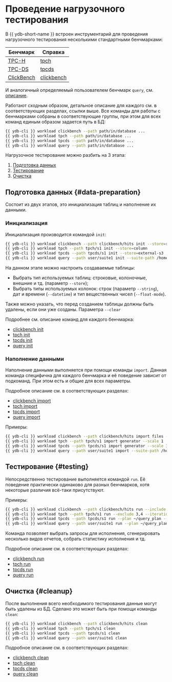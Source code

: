 # Проведение нагрузочного тестирования

В {{ ydb-short-name }} встроен инструментарий для проведения нагрузочного тестирования несколькими стандартными бенчмарками:

| Бенчмарк                             | Справка                                                  |
|--------------------------------------|----------------------------------------------------------|
| [TPC-H](https://tpc.org/tpch/)       | [tpch](../../reference/ydb-cli/workload-tpch.md)|
| [TPC-DS](https://tpc.org/tpcds/)     | [tpcds](../../reference/ydb-cli/workload-tpcds.md)|
| [ClickBench](https://benchmark.clickhouse.com/) | [clickbench](../../reference/ydb-cli/workload-click-bench.md)|

И аналогичный определяемый пользователем бенчмарк `query`, см. [описание](../../reference/ydb-cli/workload-query.md).

Работают сходным образом, детальное описание для каждого см. в соответствующих разделах, ссылки выше.
Все команды для работы с бенчмарками собраны в соответствующие группы, при этом для всех команд единым образом задается путь в БД:

```bash
{{ ydb-cli }} workload clickbench --path path/in/database ...
{{ ydb-cli }} workload tpch --path path/in/database ...
{{ ydb-cli }} workload tpcds --path path/in/database ...
{{ ydb-cli }} workload query --path path/in/database ...
```

Нагрузочное тестирование можно разбить на 3 этапа:

  1. [Подготовка данных](#data-preparation)
  1. [Тестирование](#testing)
  1. [Очистка](#cleanup)

## Подготовка данных {#data-preparation}

Состоит из двух этапов, это инициализация таблиц и наполнение их данными.

### Инициализация

Инициализация производится командой `init`:

```bash
{{ ydb-cli }} workload clickbench --path clickbench/hits init --store=row
{{ ydb-cli }} workload tpch --path tpch/s1 init --store=column
{{ ydb-cli }} workload tpcds --path tpcds/s1 init --store=external-s3
{{ ydb-cli }} workload query --path user/suite1 init --suite-path /home/user/user_suite
```

На данном этапе можно настроить создаваемые таблицы:

  * Выбрать тип используемых таблиц: строковые, колоночные, внешние и тд. (параметр `--store`);
  * Выбрать типы используемых колонок: строк (параметр `--string`), дат и времени (`--datetime`) и тип вещественных чисел (`--float-mode`).

Также можно указать, что перед созданием таблицы должны быть удалены, если они уже созданы. Параметра `--clear`

Подробнее см. описание команд для каждого бенчмарка:

* [clickbench init](../../reference/ydb-cli/workload-click-bench.md#init)
* [tpch init](../../reference/ydb-cli/workload-tpch.md#init)
* [tpcds init](../../reference/ydb-cli/workload-tpcds.md#init)
* [query init](../../reference/ydb-cli/workload-query.md#init)

### Наполнение данными

Наполнение данными выполняется при помощи команды `import`. Данная команда специфична для каждого бенчмарка и её поведение зависит от подкоманд. При этом есть и общие для всех параметры.

Подробное описание см. в соответствующих разделах:

* [clickbench import](../../reference/ydb-cli/workload-click-bench.md#load)
* [tpch import](../../reference/ydb-cli/workload-tpch.md#load)
* [tpcds import](../../reference/ydb-cli/workload-tpcds.md#load)
* [query import](../../reference/ydb-cli/workload-query.md#load)

Примеры:

```bash
{{ ydb-cli }} workload clickbench --path clickbench/hits import files --input hits.csv.gz
{{ ydb-cli }} workload tpch --path tpch/s1 import generator --scale 1
{{ ydb-cli }} workload tpcds --path tpcds/s1 import generator --scale 1
{{ ydb-cli }} workload query --path user/suite1 import --suite-path /home/user/user_suite
```

## Тестирование {#testing}

Непосредственно тестирование выполняется командой `run`. Её поведение практически одинаково для разных бенчмарков, хотя некоторые различия всё-таки присутствуют.

Примеры:

```bash
{{ ydb-cli }} workload clickbench --path clickbench/hits run --include 1-5,8
{{ ydb-cli }} workload tpch --path tpch/s1 run --exсlude 3,4 --iterations 3
{{ ydb-cli }} workload tpcds --path tpcds/s1 run --plan ~/query_plan --include 2 --iterations 5
{{ ydb-cli }} workload query --path user/suite1 run --plan ~/query_plan --include first_query_set.1.sql,second_query_set.2.sql --iterations 5
```

Команда позволяет выбрать запросы для исполнения, сгенерировать несколько видов отчетов, собрать статистику исполнения и тд.

Подробное описание см. в соответствующих разделах:

* [clickbench run](../../reference/ydb-cli/workload-click-bench.md#run)
* [tpch run](../../reference/ydb-cli/workload-tpch.md#run)
* [tpcds run](../../reference/ydb-cli/workload-tpcds.md#run)
* [query run](../../reference/ydb-cli/workload-query.md#run)

## Очистка {#cleanup}

После выполнения всего необходимого тестирования данные могут быть удалены из БД.
Сделано это может быть при помощи команды `clean`:

```bash
{{ ydb-cli }} workload clickbench --path clickbench/hits clean
{{ ydb-cli }} workload tpch --path tpch/s1 clean
{{ ydb-cli }} workload tpcds --path tpcds/s1 clean
{{ ydb-cli }} workload query --path user/suite1 clean
```

Подробное описание см. в соответствующих разделах:

* [clickbench clean](../../reference/ydb-cli/workload-click-bench.md#cleanup)
* [tpch clean](../../reference/ydb-cli/workload-tpch.md#cleanup)
* [tpcds clean](../../reference/ydb-cli/workload-tpcds.md#cleanup)
* [query clean](../../reference/ydb-cli/workload-query.md#cleanup)
